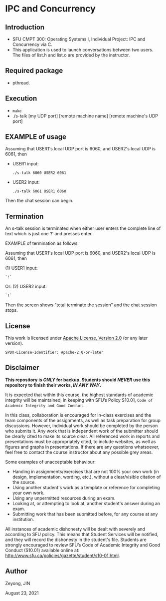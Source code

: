 # IPC and Concurrency

## Introduction
- SFU CMPT 300: Operating Systems I, Individual Project: IPC and Concurrency via C.
- This application is used to launch conversations between two users. The files of list.h and list.o are provided by the instructor.

## Required package
- pthread.

## Execution
- `make`
- ./s-talk [my UDP port] [remote machine name] [remote machine's UDP port]

## EXAMPLE of usage

Assuming that USER1's local UDP port is 6060, and USER2's local UDP is 6061, then

- USER1 input:

    `./s-talk 6060 USER2 6061`
    
- USER2 input:

    `./s-talk 6061 USER1 6060`
    
Then the chat session can begin.

## Termination

An s-talk session is terminated when either user enters the complete line of text which is just one ‘!’ and presses enter. 

EXAMPLE of termination as follows:

Assuming that USER1's local UDP port is 6060, and USER2's local UDP is 6061, then

(1) USER1 input:

    `!`
    
Or: (2) USER2 input:

    `!`
    
Then the screen shows "total terminate the session" and the chat session stops.

## License

This work is licensed under [Apache License, Version 2.0](https://www.apache.org/licenses/LICENSE-2.0) (or any later version). 

`SPDX-License-Identifier: Apache-2.0-or-later`

## Disclaimer

**This repository is *ONLY* for backup. Students should *NEVER* use this repository to finish their works, *IN ANY WAY*.**

It is expected that within this course, the highest standards of academic integrity will be maintained, in
keeping with SFU’s Policy S10.01, `Code of Academic Integrity and Good Conduct`.

In this class, collaboration is encouraged for in-class exercises and the team components of the assignments, as well
as task preparation for group discussions. However, individual work should be completed by the person
who submits it. Any work that is independent work of the submitter should be clearly cited to make its
source clear. All referenced work in reports and presentations must be appropriately cited, to include
websites, as well as figures and graphs in presentations. If there are any questions whatsoever, feel free
to contact the course instructor about any possible grey areas.

Some examples of unacceptable behaviour:
- Handing in assignments/exercises that are not 100% your own work (in design, implementation,
wording, etc.), without a clear/visible citation of the source.
- Using another student's work as a template or reference for completing your own work.
- Using any unpermitted resources during an exam.
- Looking at, or attempting to look at, another student's answer during an exam.
- Submitting work that has been submitted before, for any course at any institution.

All instances of academic dishonesty will be dealt with severely and according to SFU policy. This means
that Student Services will be notified, and they will record the dishonesty in the student's file. Students
are strongly encouraged to review SFU’s Code of Academic Integrity and Good Conduct (S10.01) available
online at: http://www.sfu.ca/policies/gazette/student/s10-01.html.

## Author

Zeyong, JIN

August 23, 2021
